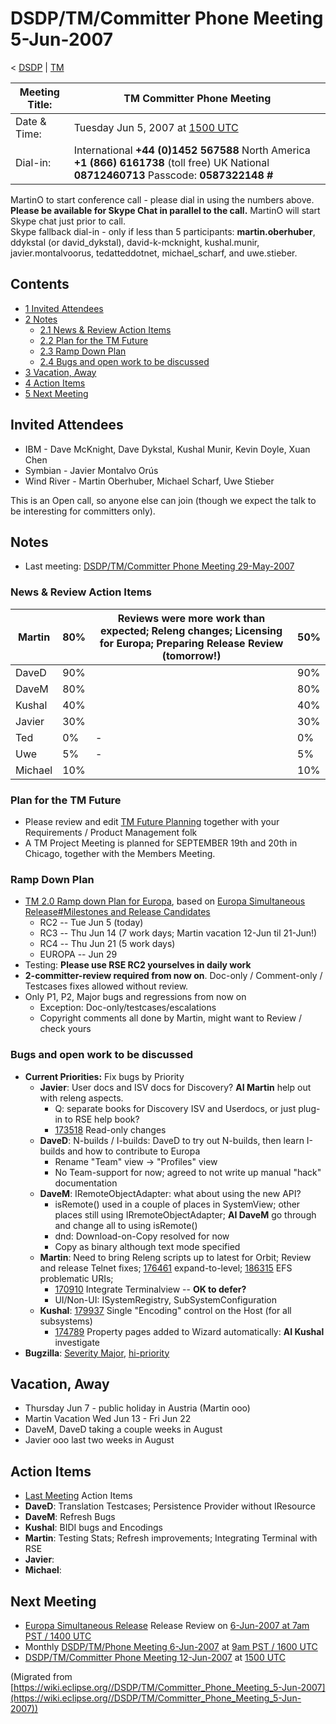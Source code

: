 

DSDP/TM/Committer Phone Meeting 5-Jun-2007
==========================================

< [DSDP](https://wiki.eclipse.org/DSDP "DSDP")‎ | [TM](./TM "DSDP/TM")

| Meeting Title: | **TM Committer Phone Meeting** |
| --- | --- |
| Date & Time: | Tuesday Jun 5, 2007 at [1500 UTC](http://www.timeanddate.com/worldclock/meetingdetails.html?year=2007&month=6&day=5&hour=15&min=00&sec=0&p1=224&p2=159&p3=250&p4=136&p5=223&iv=1800) |
| Dial-in: | International **+44 (0)1452 567588**   North America **+1 (866) 6161738** (toll free)   UK National **08712460713**   Passcode: **0587322148 #** |

MartinO to start conference call - please dial in using the numbers above.  
**Please be available for Skype Chat in parallel to the call.** MartinO will start Skype chat just prior to call.  
Skype fallback dial-in - only if less than 5 participants: **martin.oberhuber**, ddykstal (or david\_dykstal), david-k-mcknight, kushal.munir, javier.montalvoorus, tedatteddotnet, michael\_scharf, and uwe.stieber.  

Contents
--------

*   [1 Invited Attendees](#Invited-Attendees)
*   [2 Notes](#Notes)
    *   [2.1 News & Review Action Items](#News-.26-Review-Action-Items)
    *   [2.2 Plan for the TM Future](#Plan-for-the-TM-Future)
    *   [2.3 Ramp Down Plan](#Ramp-Down-Plan)
    *   [2.4 Bugs and open work to be discussed](#Bugs-and-open-work-to-be-discussed)
*   [3 Vacation, Away](#Vacation.2C-Away)
*   [4 Action Items](#Action-Items)
*   [5 Next Meeting](#Next-Meeting)

Invited Attendees
-----------------

*   IBM - Dave McKnight, Dave Dykstal, Kushal Munir, Kevin Doyle, Xuan Chen
*   Symbian - Javier Montalvo Orús
*   Wind River - Martin Oberhuber, Michael Scharf, Uwe Stieber

This is an Open call, so anyone else can join (though we expect the talk to be interesting for committers only).

Notes
-----

*   Last meeting: [DSDP/TM/Committer Phone Meeting 29-May-2007](./Committer_Phone_Meeting_29-May-2007 "DSDP/TM/Committer Phone Meeting 29-May-2007")

### News & Review Action Items

| Martin | 80% | Reviews were more work than expected; Releng changes; Licensing for Europa; Preparing Release Review (tomorrow!) | 50% |
| --- | --- | --- | --- |
| DaveD | 90% |  | 90% |
| DaveM | 80% |  | 80% |
| Kushal | 40% |  | 40% |
| Javier | 30% |  | 30% |
| Ted | 0% | - | 0% |
| Uwe | 5% | - | 5% |
| Michael | 10% |  | 10% |

### Plan for the TM Future

*   Please review and edit [TM Future Planning](./TM_Future_Planning "TM Future Planning") together with your Requirements / Product Management folk
*   A TM Project Meeting is planned for SEPTEMBER 19th and 20th in Chicago, together with the Members Meeting.

### Ramp Down Plan

*   [TM 2.0 Ramp down Plan for Europa](./TM_2.0_Ramp_down_Plan_for_Europa "TM 2.0 Ramp down Plan for Europa"), based on [Europa Simultaneous Release#Milestones and Release Candidates](https://wiki.eclipse.org/Europa_Simultaneous_Release#Milestones_and_Release_Candidates "Europa Simultaneous Release")
    *   RC2 -- Tue Jun 5 (today)
    *   RC3 -- Thu Jun 14 (7 work days; Martin vacation 12-Jun til 21-Jun!)
    *   RC4 -- Thu Jun 21 (5 work days)
    *   EUROPA -- Jun 29
*   Testing: **Please use RSE RC2 yourselves in daily work**
*   **2-committer-review required from now on**. Doc-only / Comment-only / Testcases fixes allowed without review.
*   Only P1, P2, Major bugs and regressions from now on
    *   Exception: Doc-only/testcases/escalations
    *   Copyright comments all done by Martin, might want to Review / check yours

### Bugs and open work to be discussed

*   **Current Priorities:** Fix bugs by Priority
    *   **Javier**: User docs and ISV docs for Discovery? **AI Martin** help out with releng aspects.
        *   Q: separate books for Discovery ISV and Userdocs, or just plug-in to RSE help book?
        *   [173518](https://bugs.eclipse.org/bugs/show_bug.cgi?id=173518) Read-only changes
    *   **DaveD**: N-builds / I-builds: DaveD to try out N-builds, then learn I-builds and how to contribute to Europa
        *   Rename "Team" view -> "Profiles" view
        *   No Team-support for now; agreed to not write up manual "hack" documentation
    *   **DaveM**: IRemoteObjectAdapter: what about using the new API?
        *   isRemote() used in a couple of places in SystemView; other places still using IRremoteObjectAdapter; **AI DaveM** go through and change all to using isRemote()
        *   dnd: Download-on-Copy resolved for now
        *   Copy as binary although text mode specified
    *   **Martin**: Need to bring Releng scripts up to latest for Orbit; Review and release Telnet fixes; [176461](https://bugs.eclipse.org/bugs/show_bug.cgi?id=176461) expand-to-level; [186315](https://bugs.eclipse.org/bugs/show_bug.cgi?id=186315) EFS problematic URIs;
        *   [170910](https://bugs.eclipse.org/bugs/show_bug.cgi?id=170910) Integrate Terminalview -- **OK to defer?**
        *   UI/Non-UI: ISystemRegistry, SubSystemConfiguration
    *   **Kushal**: [179937](https://bugs.eclipse.org/bugs/show_bug.cgi?id=179937) Single "Encoding" control on the Host (for all subsystems)
        *   [174789](https://bugs.eclipse.org/bugs/show_bug.cgi?id=174789) Property pages added to Wizard automatically: **AI Kushal** investigate
*   **Bugzilla**: [Severity Major](https://bugs.eclipse.org/bugs/buglist.cgi?query_format=advanced&classification=DSDP&product=Target+Management&bug_status=UNCONFIRMED&bug_status=NEW&bug_status=ASSIGNED&bug_status=REOPENED&bug_severity=blocker&bug_severity=critical&bug_severity=major&cmdtype=doit), [hi-priority](https://bugs.eclipse.org/bugs/buglist.cgi?query_format=advanced&classification=DSDP&product=Target+Management&bug_status=UNCONFIRMED&bug_status=NEW&bug_status=ASSIGNED&bug_status=REOPENED&cmdtype=doit&field0-0-0=priority&type0-0-0=regexp&value0-0-0=P%5B12%5D&field0-0-1=bug_severity&type0-0-1=regexp&value0-0-1=blocker%7Ccritical%7Cmajor)

Vacation, Away
--------------

*   Thursday Jun 7 - public holiday in Austria (Martin ooo)
*   Martin Vacation Wed Jun 13 - Fri Jun 22
*   DaveM, DaveD taking a couple weeks in August
*   Javier ooo last two weeks in August

Action Items
------------

*   [Last Meeting](./Committer_Phone_Meeting_29-May-2007#Action_Items "DSDP/TM/Committer Phone Meeting 29-May-2007") Action Items
*   **DaveD**: Translation Testcases; Persistence Provider without IResource
*   **DaveM**: Refresh Bugs
*   **Kushal**: BIDI bugs and Encodings
*   **Martin**: Testing Stats; Refresh improvements; Integrating Terminal with RSE
*   **Javier**:
*   **Michael**:

Next Meeting
------------

*   [Europa Simultaneous Release](https://wiki.eclipse.org/Europa_Simultaneous_Release "Europa Simultaneous Release") Release Review on [6-Jun-2007 at 7am PST / 1400 UTC](http://www.timeanddate.com/worldclock/fixedtime.html?month=6&day=6&year=2007&hour=7&min=0&sec=0&p1=221)
*   Monthly [DSDP/TM/Phone Meeting 6-Jun-2007](./Phone_Meeting_6-Jun-2007 "DSDP/TM/Phone Meeting 6-Jun-2007") at [9am PST / 1600 UTC](http://www.timeanddate.com/worldclock/fixedtime.html?month=6&day=6&year=2007&hour=16&min=00&sec=0&p1=0)
*   [DSDP/TM/Committer Phone Meeting 12-Jun-2007](./Committer_Phone_Meeting_12-Jun-2007 "DSDP/TM/Committer Phone Meeting 12-Jun-2007") at [1500 UTC](http://www.timeanddate.com/worldclock/meetingdetails.html?year=2007&month=6&day=12&hour=15&min=00&sec=0&p1=224&p2=159&p3=250&p4=136&p5=223&iv=1800)


(Migrated from [https://wiki.eclipse.org//DSDP/TM/Committer_Phone_Meeting_5-Jun-2007](https://wiki.eclipse.org//DSDP/TM/Committer_Phone_Meeting_5-Jun-2007))